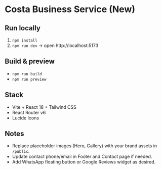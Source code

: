 # Costa Business Service (New)


## Run locally
1. `npm install`
2. `npm run dev` → open http://localhost:5173


## Build & preview
- `npm run build`
- `npm run preview`


## Stack
- Vite + React 18 + Tailwind CSS
- React Router v6
- Lucide Icons


## Notes
- Replace placeholder images (Hero, Gallery) with your brand assets in `/public`.
- Update contact phone/email in Footer and Contact page if needed.
- Add WhatsApp floating button or Google Reviews widget as desired.